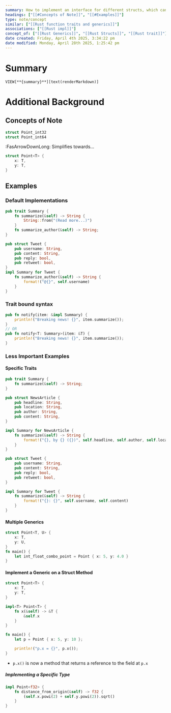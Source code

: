 ```yaml
---
summary: How to implement an interface for different structs, which can be implemented on top of an existing struct. <br><br>Traits are "added" to the trait itself by an `impl` block.
headings: ["[[#Concepts of Note]]", "[[#Examples]]"]
type: note/concept
similar: ["[[Rust function traits and generics]]"]
associations: ["[[Rust impl]]"]
concept_of: ["[[Rust Generics]]", "[[Rust Structs]]", "[[Rust trait]]"]
date created: Friday, April 4th 2025, 3:34:22 pm
date modified: Monday, April 28th 2025, 1:25:42 pm
---
```

# Summary
`VIEW[**{summary}**][text(renderMarkdown)]`

# Additional Background
## Concepts of Note
```rust
struct Point_int32
struct Point_int64
```
:FasArrowDownLong: Simplifies towards...
```rust
struct Point<T> {
	x: T,
	y: T,
}
```

## Examples
### Default Implementations
```rust
pub trait Summary {
	fn summarize(&self) -> String {
		String::from("(Read more...)")
	}
	fn summarize_author(&self) -> String;
}

pub struct Tweet {
	pub username: String,
	pub content: String,
	pub reply: bool,
	pub retweet: bool,
}
impl Summary for Tweet {
    fn summarize_author(&self) -> String {
        format!("@{}", self.username)
    }
}
```

### Trait bound syntax
```rust
pub fn notify(item: &impl Summary) {
    println!("Breaking news! {}", item.summarize());
}
// OR
pub fn notify<T: Summary>(item: &T) {
    println!("Breaking news! {}", item.summarize());
}
```

### Less Important Examples
#### Specific Traits
```rust
pub trait Summary {
    fn summarize(&self) -> String;
}

pub struct NewsArticle {
    pub headline: String,
    pub location: String,
    pub author: String,
    pub content: String,
}

impl Summary for NewsArticle {
    fn summarize(&self) -> String {
        format!("{}, by {} ({})", self.headline, self.author, self.location)
    }
}

pub struct Tweet {
    pub username: String,
    pub content: String,
    pub reply: bool,
    pub retweet: bool,
}

impl Summary for Tweet {
    fn summarize(&self) -> String {
        format!("{}: {}", self.username, self.content)
    }
}
```

#### Multiple Generics
```rust
struct Point<T, U> {
	x: T,
	y: U,
}
fn main() {
	let int_float_combo_point = Point { x: 5, y: 4.0 }
}
```

#### Implement a Generic on a Struct Method
```rust
struct Point<T> {
    x: T,
    y: T,
}

impl<T> Point<T> {
    fn x(&self) -> &T {
        &self.x
    }
}

fn main() {
    let p = Point { x: 5, y: 10 };

    println!("p.x = {}", p.x());
}

```
- `p.x()` is now a method that returns a reference to the field at `p.x` 

##### Implementing a Specific Type
```rust
impl Point<f32> {
    fn distance_from_origin(&self) -> f32 {
        (self.x.powi(2) + self.y.powi(2)).sqrt()
    }
}
```